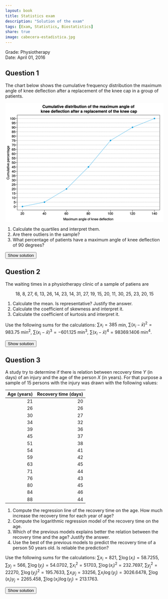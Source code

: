 ```yaml
---
layout: book
title: Statistics exam
description: "Solution of the exam"
tags: [Exam, Statistics, Biostatistics]
share: true
image: cabecera-estadistica.jpg
---
```




Grade: Physiotherapy  
Date: April 01, 2016

## Question 1
The chart below shows the cumulative frequency distribution the maximum angle of knee deflection after a replacement of the knee cap in a group of patients.

<img src="img/knee_angle-1.svg" title="plot of chunk knee_angle" alt="plot of chunk knee_angle" style="display: block; margin: auto;" />

1. Calculate the quartiles and interpret them.
2. Are there outliers in the sample?
3. What percentage of patients have a maximum angle of knee deflection of 90 degrees?

<div><button class="solution">Show solution</button></div>
<div id="solution" style="display: none">
1. $Q_1=64$, $Q_2=83.3333$, $Q_3=100$. <br/>
2. Fences: $F_1=10$ and $F_2=154$. There are no outliers. <br/>
3. $F_{90}=60\%$.
</div>

## Question 2
The waiting times in a physiotherapy clinic of a sample of patiens are

<div style="text-align:center">
18, 8, 27, 6, 13, 26, 14, 23, 14, 31, 27, 19, 15, 20, 11, 30, 25, 23, 20, 15
</div>

1. Calculate the mean. Is representative? Justify the answer.
2. Calculate the coefficient of skewness and interpret it.
3. Calculate the coefficient of kurtosis and interpret it.  

Use the following sums for the calculations: $\sum x_i=385$ min, $\sum(x_i-\bar x)^2=983.75$ min$^2$, $\sum (x_i-\bar x)^3=-601.125$ min$^3$, $\sum (x_i-\bar x)^4=98369.1406$ min$^4$.




<div><button class="solution">Show solution</button></div>
<div id="solution" style="display: none">
1. $\bar x=19.25$ min, $s^2=49.1875$ min$^2$, $s=7.0134$ min, $cv=0.3643$. As the $cv<0.5$ there is a low variability and the mean is representative.<br/>
2. $g_1=-0.0871$. The distribution is almost symmetrical. <br/>
3. $g_2=-0.9671$. The distribution is flatter than a bell curve (platykurtic).
</div>

## Question 3
A study try to determine if there is relation between recovery time $Y$ (in days) of an injury and the age of the person $X$ (in years). For that purpose a sample of 15 persons with the injury was drawn with the following values:

| Age (years) | Recovery time (days) |
|------------:|---------------------:|
|          21 |                   20 |
|          26 |                   26 |
|          30 |                   27 |
|          34 |                   32 |
|          39 |                   36 |
|          45 |                   37 |
|          51 |                   38 |
|          54 |                   41 |
|          59 |                   42 |
|          63 |                   45 |
|          71 |                   44 |
|          76 |                   43 |
|          80 |                   45 |
|          84 |                   46 |
|          88 |                   44 |

1. Compute the regression line of the recovery time on the age. How much increase the recovery time for each year of age?
2. Compute the logarithmic regression model of the recovery time on the age.
3. Which of the previous models explains better the relation between the recovery time and the age? Justify the answer.
4. Use the best of the previous models to predict the recovery time of a person 50 years old. Is reliable the prediction?

Use the following sums for the calculations:
$\sum x_i=821$, $\sum \log(x_i)=58.7255$, $\sum y_j=566$, $\sum \log(y_j)=54.0702$,
$\sum x_i^2=51703$, $\sum \log(x_i)^2=232.7697$, $\sum y_j^2=22270$, $\sum \log(y_j)^2=195.7633$,
$\sum x_iy_j=33256$, $\sum x_i\log(y_j)=3026.6478$, $\sum \log(x_i)y_j=2265.458$, $\sum \log(x_i)\log(y_j)=213.1763$.

<div><button class="solution">Show solution</button></div>
<div id="solution" style="display: none">

1. Linear model<br/>
$\bar x=54.7333$ years, $s_x^2=451.1289$ years$^2$. <br/>
$\bar y=37.7333$ days, $s_y^2=60.8622$ days$^2$. <br/>
$s_{xy}=151.7956$ years$\cdot$days. <br/>
Regression line of recovery time on age: $y=19.3167 + 0.3365x$. <br/>
Every year of age the recovery time increases 0.3365 days. <br/>

2. Logartihmic model<br/>
$\overline{\log(x)}=3.915$ log(years), $s_{\log(x)}^2=0.1905$ log(years)$^2$. <br/>
$s_{\log(x)y}=3.3033$ log(years)$\cdot$days. <br/>
Logartihmic model of recovery time on age: $y=-30.1526 + 17.3398\log(x)$. <br/>
3. Linear coefficient of determination $r^2=0.8392$. <br/>
Logarithmic coefficient of determination $r^2=0.9411$. <br/>
So the logarithmic model fits better. <br/>
4. $y(50)=-30.1526 + 17.3398\log(50) = 37.6812$.<br/>
</div>
